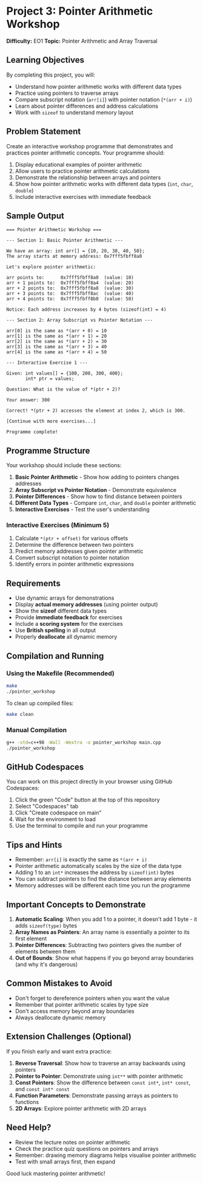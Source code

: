 # Project 3: Pointer Arithmetic Workshop

**Difficulty:** EO1
**Topic:** Pointer Arithmetic and Array Traversal

## Learning Objectives

By completing this project, you will:
- Understand how pointer arithmetic works with different data types
- Practice using pointers to traverse arrays
- Compare subscript notation (`arr[i]`) with pointer notation (`*(arr + i)`)
- Learn about pointer differences and address calculations
- Work with `sizeof` to understand memory layout

## Problem Statement

Create an interactive workshop programme that demonstrates and practices pointer arithmetic concepts. Your programme should:

1. Display educational examples of pointer arithmetic
2. Allow users to practice pointer arithmetic calculations
3. Demonstrate the relationship between arrays and pointers
4. Show how pointer arithmetic works with different data types (`int`, `char`, `double`)
5. Include interactive exercises with immediate feedback

## Sample Output

```
=== Pointer Arithmetic Workshop ===

--- Section 1: Basic Pointer Arithmetic ---

We have an array: int arr[] = {10, 20, 30, 40, 50};
The array starts at memory address: 0x7fff5fbff8a0

Let's explore pointer arithmetic:

arr points to:      0x7fff5fbff8a0  (value: 10)
arr + 1 points to:  0x7fff5fbff8a4  (value: 20)
arr + 2 points to:  0x7fff5fbff8a8  (value: 30)
arr + 3 points to:  0x7fff5fbff8ac  (value: 40)
arr + 4 points to:  0x7fff5fbff8b0  (value: 50)

Notice: Each address increases by 4 bytes (sizeof(int) = 4)

--- Section 2: Array Subscript vs Pointer Notation ---

arr[0] is the same as *(arr + 0) = 10
arr[1] is the same as *(arr + 1) = 20
arr[2] is the same as *(arr + 2) = 30
arr[3] is the same as *(arr + 3) = 40
arr[4] is the same as *(arr + 4) = 50

--- Interactive Exercise 1 ---

Given: int values[] = {100, 200, 300, 400};
       int* ptr = values;

Question: What is the value of *(ptr + 2)?

Your answer: 300

Correct! *(ptr + 2) accesses the element at index 2, which is 300.

[Continue with more exercises...]

Programme complete!
```

## Programme Structure

Your workshop should include these sections:

1. **Basic Pointer Arithmetic** - Show how adding to pointers changes addresses
2. **Array Subscript vs Pointer Notation** - Demonstrate equivalence
3. **Pointer Differences** - Show how to find distance between pointers
4. **Different Data Types** - Compare `int`, `char`, and `double` pointer arithmetic
5. **Interactive Exercises** - Test the user's understanding

### Interactive Exercises (Minimum 5)

1. Calculate `*(ptr + offset)` for various offsets
2. Determine the difference between two pointers
3. Predict memory addresses given pointer arithmetic
4. Convert subscript notation to pointer notation
5. Identify errors in pointer arithmetic expressions

## Requirements

- Use dynamic arrays for demonstrations
- Display **actual memory addresses** (using pointer output)
- Show the **sizeof** different data types
- Provide **immediate feedback** for exercises
- Include a **scoring system** for the exercises
- Use **British spelling** in all output
- Properly **deallocate** all dynamic memory

## Compilation and Running

### Using the Makefile (Recommended)

```bash
make
./pointer_workshop
```

To clean up compiled files:
```bash
make clean
```

### Manual Compilation

```bash
g++ -std=c++98 -Wall -Wextra -o pointer_workshop main.cpp
./pointer_workshop
```

## GitHub Codespaces

You can work on this project directly in your browser using GitHub Codespaces:

1. Click the green "Code" button at the top of this repository
2. Select "Codespaces" tab
3. Click "Create codespace on main"
4. Wait for the environment to load
5. Use the terminal to compile and run your programme

## Tips and Hints

- Remember: `arr[i]` is exactly the same as `*(arr + i)`
- Pointer arithmetic automatically scales by the size of the data type
- Adding 1 to an `int*` increases the address by `sizeof(int)` bytes
- You can subtract pointers to find the distance between array elements
- Memory addresses will be different each time you run the programme

## Important Concepts to Demonstrate

1. **Automatic Scaling**: When you add 1 to a pointer, it doesn't add 1 byte - it adds `sizeof(type)` bytes
2. **Array Names as Pointers**: An array name is essentially a pointer to its first element
3. **Pointer Differences**: Subtracting two pointers gives the number of elements between them
4. **Out of Bounds**: Show what happens if you go beyond array boundaries (and why it's dangerous)

## Common Mistakes to Avoid

- Don't forget to dereference pointers when you want the value
- Remember that pointer arithmetic scales by type size
- Don't access memory beyond array boundaries
- Always deallocate dynamic memory

## Extension Challenges (Optional)

If you finish early and want extra practice:

1. **Reverse Traversal**: Show how to traverse an array backwards using pointers
2. **Pointer to Pointer**: Demonstrate using `int**` with pointer arithmetic
3. **Const Pointers**: Show the difference between `const int*`, `int* const`, and `const int* const`
4. **Function Parameters**: Demonstrate passing arrays as pointers to functions
5. **2D Arrays**: Explore pointer arithmetic with 2D arrays

## Need Help?

- Review the lecture notes on pointer arithmetic
- Check the practice quiz questions on pointers and arrays
- Remember: drawing memory diagrams helps visualise pointer arithmetic
- Test with small arrays first, then expand

Good luck mastering pointer arithmetic!
